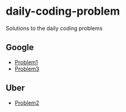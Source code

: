 # daily-coding-problem
Solutions to the daily coding problems


## **Google**
- [Problem1](src/main/java/in/ashwanik/dcp/problem1)
- [Problem3](src/main/java/in/ashwanik/dcp/problem3)

## **Uber**
- [Problem2](src/main/java/in/ashwanik/dcp/problem2)

